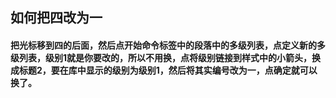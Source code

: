 ﻿## 如何把四改为一 
#### 把光标移到四的后面，然后点开始命令标签中的段落中的多级列表，点定义新的多级列表，级别1就是你要改的，所以不用换，点将级别链接到样式中的小箭头，换成标题2，要在库中显示的级别为级别1，然后将其实编号改为一，点确定就可以换了。
